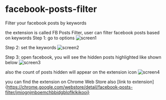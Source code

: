 # facebook-posts-filter
Filter your facebook posts by keywords

the extension is called FB Posts Filter, user can filter facebook posts based on keywords
Step 1: go to options
![screen1](http://codesnakers.com/uploads/fb-posts-filter/3.png)

Step 2: set the keywords
![screen2](http://codesnakers.com/uploads/fb-posts-filter/options.png)

Step 3: open facebook, you will see the hidden posts highlighted like shown below
![screen3](http://codesnakers.com/uploads/fb-posts-filter/2.png)

also the count of posts hidden will appear on the extension icon
![screen4](http://codesnakers.com/uploads/fb-posts-filter/1.png)

you can find the extension on Chrome Web Store also [link to extension]{https://chrome.google.com/webstore/detail/facebook-posts-filter/jmiognjmboemchbbidgbloflklkikooj}
